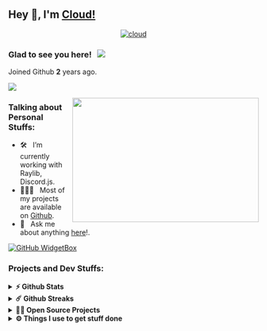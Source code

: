 
## Hey 👋, I'm [Cloud!](https://github.com/Cloud-NL/)
<p align="center">
    <a href="https://discord.com/users/822065286109724743">
        <img title="Cloud" alt="cloud" src="https://discord.c99.nl/widget/theme-5/668193276846931988.png"/>
    </a>
</p>

### Glad to see you here! &nbsp; ![](https://visitor-badge.glitch.me/badge?page_id=Cloud-NL.Cloud-NL&style=flat-square&color=0088cc)

Joined Github **2** years ago.

[![](https://Pong-Remake.herokuapp.com/badge?username=Cloud-NL&label=Pong-Remake%20Profile%20Score&style=for-the-badge&color=0088cc)](https://Pong-Remake.herokuapp.com/)

<img align="right" height="250" width="375" alt="" src="https://raw.githubusercontent.com/Cloud-NL/Cloud-NL/master/gifs/coder.gif" />

### Talking about Personal Stuffs:

- 🛠 &nbsp; I’m currently working with Raylib, Discord.js.
- 👨🏻‍💻 &nbsp; Most of my projects are available on [Github](https://github.com/Cloud-NL).
- 💬 &nbsp; Ask me about anything [here](https://github.com/Cloud-NL/Cloud-NL/issues/2)!.

[![GitHub WidgetBox](https://github-widgetbox.vercel.app/api/skills?languages=js,html,css,c,cpp,lua,&includeNames=true)](https://github.com/Jurredr/github-widgetbox)

<!--
<code><img height="25" src="https://raw.githubusercontent.com/github/explore/80688e429a7d4ef2fca1e82350fe8e3517d3494d/topics/sass/sass.png" alt="sass"></code>
-->

### Projects and Dev Stuffs:

<details>	
  <summary><b>⚡ Github Stats</b></summary>

  <br />
  <img height="180em" src="https://github-readme-stats.vercel.app/api?username=Cloud-NL&show_icons=true&hide_border=true&&count_private=true&include_all_commits=true" />
  <img height="180em" src="https://github-readme-stats.vercel.app/api/top-langs/?username=Cloud-NL&exclude_repo=KNN-Image-Classification&show_icons=true&hide_border=true&layout=compact&langs_count=8"/>
</details>

<details>	
  <summary><b>☄️ Github Streaks</b></summary>

  <br />
  <img height="180em" src="https://github-readme-streak-stats.herokuapp.com/?user=Cloud-NL&hide_border=true" />
</details>

<details>
  <summary><b>🧑‍🚀 Open Source Projects</b></summary>

  <br />
  <table>
    <thead align="center">
      <tr border: none;>
        <td><b>💻 Projects</b></td>
        <td><b>🌟 Stars</b></td>
        <td><b>🍴 Forks</b></td>
        <td><b>🐛 Issues</b></td>
        <td><b>🔔 Pull Requests</b></td>
        <td><b>👨‍💻 Language</b></td>
      </tr>
    </thead>
    <tbody>
      <tr>
	      <td><a href="https://github.com/Cloud-NL/Pong-Remake"><b>⚪ Pong</b></a></td>
        <td><img alt="Stars" src="https://img.shields.io/github/stars/Cloud-NL/Pong-Remake?style=flat-square&labelColor=343b41"/></td>
        <td><img alt="Forks" src="https://img.shields.io/github/forks/Cloud-NL/Pong-Remake?style=flat-square&labelColor=343b41"/></td>
        <td><img alt="Issues" src="https://img.shields.io/github/issues/Cloud-NL/Pong-Remake?style=flat-square"/></td>
        <td><img alt="Pull Requests" src="https://img.shields.io/github/issues-pr/Cloud-NL/Pong-Remake?style=flat-square"/></td>
        <td><img alt="Language" src="https://img.shields.io/github/languages/top/Cloud-NL/Pong-Remake?style=flat-square"/></td>
      </tr>
      <tr>
	      <td><a href="https://github.com/Cloud-NL/Gold-Jam"><b>🪙 GoldJam</b></a></td>
        <td><img alt="Stars" src="https://img.shields.io/github/stars/Cloud-NL/Gold-Jam?style=flat-square&labelColor=343b41"/></td>
        <td><img alt="Forks" src="https://img.shields.io/github/forks/Cloud-NL/Gold-Jam?style=flat-square&labelColor=343b41"/></td>
        <td><img alt="Issues" src="https://img.shields.io/github/issues/Cloud-NL/Gold-Jam?style=flat-square"/></td>
        <td><img alt="Pull Requests" src="https://img.shields.io/github/issues-pr/Cloud-NL/Gold-Jam?style=flat-square"/></td>
        <td><img alt="Language" src="https://img.shields.io/github/languages/top/Cloud-NL/Gold-Jam?label=C&style=flat-square"/></td>
      </tr>
    </tbody>
  </table>
  <br />
</details>
 
<details>	
  <br />
  <summary><b>⚙️ Things I use to get stuff done</b></summary>
  	<ul>
  	    <li><b>OS:</b> Windows 11</li>
  	    <li><b>Browser: </b> Google Chrome</li>
	    <li><b>Code Editor:</b> Visual Studio Code</li>
	    <br />
	</ul>	
</details>

#
